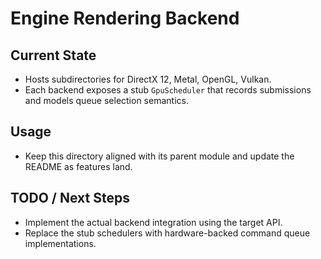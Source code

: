 # Engine Rendering Backend

## Current State

- Hosts subdirectories for DirectX 12, Metal, OpenGL, Vulkan.
- Each backend exposes a stub `GpuScheduler` that records submissions and models queue selection semantics.

## Usage

- Keep this directory aligned with its parent module and update the README as features land.

## TODO / Next Steps

- Implement the actual backend integration using the target API.
- Replace the stub schedulers with hardware-backed command queue implementations.
